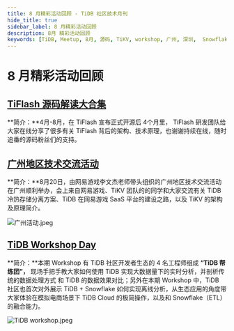 ```yaml
---
title: 8 月精彩活动回顾 - TiDB 社区技术月刊
hide_title: true
sidebar_label: 8 月精彩活动回顾
description: 8月 精彩活动回顾
keywords: [TiDB, Meetup, 8月, 源码, TiKV, workshop, 广州, 深圳,  Snowflake, TiDB Cloud]
---
```


# 8 月精彩活动回顾

## [TiFlash 源码解读大合集](https://asktug.com/t/topic/903372)

**简介：**4月-8月，在 TiFlash 宣布正式开源后 4个月里， TiFlash 研发团队给大家在线分享了很多有关 TiFlash 背后的架构、技术原理，也谢谢持续在线，随时追番的源码粉丝们的支持。

## [广州地区技术交流活动](https://asktug.com/t/topic/842971)

**简介：**8月20日，由网易游戏李文杰老师带头组织的广州地区技术交流活动在广州顺利举办，会上来自网易游戏、TiKV 团队的的同学和大家交流有关 TiDB 冷热存储分离方案、TiDB 在网易游戏 SaaS 平台的建设之路，以及 TiKV 的架构及原理简介。

![广州活动.jpeg](https://img2.pingcap.com/forms/8/e/8e9123910c3e57a2c35edb78f18b4a2baf384e5d.jpeg)


## [TiDB Workshop Day](https://asktug.com/t/topic/873114)

**简介：**本期 Workshop 有 TiDB 社区开发者生态的 4 名工程师组成 **“TiDB 帮练团”，** 现场手把手教大家如何使用 TiDB 实现大数据量下的实时分析，并剖析传统的数据处理方式 和 TiDB 的数据效果对比；另外在本期 Workshop 中，TiDB 社区也首次对外展示 TiDB + Snowflake 如何实现离线分析，从生态应用的角度带大家体验在模拟电商场景下 TiDB Cloud 的极简操作，以及和 Snowflake（ETL）的融合能力。

![TiDB workshop.jpeg](https://img2.pingcap.com/forms/7/b/7ba02eabae8096e6a3f688d88ffec8a1086f63d8.jpeg)